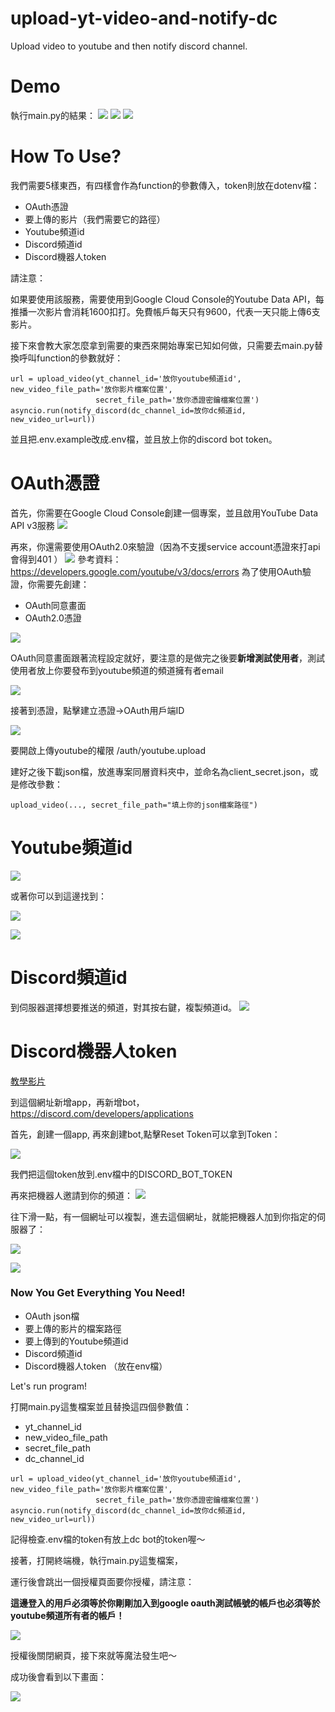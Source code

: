# upload-yt-video-and-notify-dc
Upload video to youtube and then notify discord channel.

# Demo
執行main.py的結果：
![](https://i.imgur.com/s206GSy.png)
![](https://i.imgur.com/BGsPLJP.png)
![](https://i.imgur.com/B3Hpm0x.png)

# How To Use?

我們需要5樣東西，有四樣會作為function的參數傳入，token則放在dotenv檔：
* OAuth憑證
* 要上傳的影片（我們需要它的路徑）
* Youtube頻道id
* Discord頻道id
* Discord機器人token

請注意：

如果要使用該服務，需要使用到Google Cloud Console的Youtube Data API，每推播一次影片會消耗1600扣打。免費帳戶每天只有9600，代表一天只能上傳6支影片。

接下來會教大家怎麼拿到需要的東西來開始專案已知如何做，只需要去main.py替換呼叫function的參數就好：
```=python
url = upload_video(yt_channel_id='放你youtube頻道id', new_video_file_path='放你影片檔案位置',
                   secret_file_path='放你憑證密鑰檔案位置')
asyncio.run(notify_discord(dc_channel_id=放你dc頻道id, new_video_url=url))
```
並且把.env.example改成.env檔，並且放上你的discord bot token。

# OAuth憑證
首先，你需要在Google Cloud Console創建一個專案，並且啟用YouTube Data API v3服務
![](https://i.imgur.com/lZj5nX2.png)

再來，你還需要使用OAuth2.0來驗證（因為不支援service account憑證來打api會得到401 ）
![](https://i.imgur.com/JNnBXQY.jpg)
參考資料：https://developers.google.com/youtube/v3/docs/errors
為了使用OAuth驗證，你需要先創建：

* OAuth同意畫面
* OAuth2.0憑證

![](https://i.imgur.com/P7TDIJf.png)

OAuth同意畫面跟著流程設定就好，要注意的是做完之後要**新增測試使用者**，測試使用者放上你要發布到youtube頻道的頻道擁有者email

![](https://i.imgur.com/tZolHsF.jpg)

接著到憑證，點擊建立憑證->OAuth用戶端ID

![](https://i.imgur.com/sJ1tIU6.png)

要開啟上傳youtube的權限 /auth/youtube.upload

建好之後下載json檔，放進專案同層資料夾中，並命名為client_secret.json，或是修改參數：

```=python
upload_video(..., secret_file_path="填上你的json檔案路徑")
```

# Youtube頻道id

![](https://i.imgur.com/5D4WmHc.png)

或著你可以到這邊找到：

![](https://i.imgur.com/gDzGixn.png)

![](https://i.imgur.com/6VRHlYx.png)

# Discord頻道id
到伺服器選擇想要推送的頻道，對其按右鍵，複製頻道id。
![](https://i.imgur.com/rUcs9XQ.png)

# Discord機器人token
[教學影片](https://youtu.be/2duDpbVsCwA)

到這個網址新增app，再新增bot，
https://discord.com/developers/applications

首先，創建一個app, 再來創建bot,點擊Reset Token可以拿到Token：

![](https://i.imgur.com/zKZYiql.png)

我們把這個token放到.env檔中的DISCORD_BOT_TOKEN

再來把機器人邀請到你的頻道：
![](https://i.imgur.com/DL9zs3N.png)

往下滑一點，有一個網址可以複製，進去這個網址，就能把機器人加到你指定的伺服器了：

![](https://i.imgur.com/rbvjscb.png)

![](https://i.imgur.com/JDhY99F.png)



### Now You Get Everything You Need!
* OAuth json檔
* 要上傳的影片的檔案路徑
* 要上傳到的Youtube頻道id
* Discord頻道id
* Discord機器人token （放在env檔）


Let's run program!

打開main.py這隻檔案並且替換這四個參數值：
* yt_channel_id
* new_video_file_path
* secret_file_path
* dc_channel_id

```=python
url = upload_video(yt_channel_id='放你youtube頻道id', new_video_file_path='放你影片檔案位置',
                   secret_file_path='放你憑證密鑰檔案位置')
asyncio.run(notify_discord(dc_channel_id=放你dc頻道id, new_video_url=url))
```

記得檢查.env檔的token有放上dc bot的token喔～

接著，打開終端機，執行main.py這隻檔案，


運行後會跳出一個授權頁面要你授權，請注意：

**這邊登入的用戶必須等於你剛剛加入到google oauth測試帳號的帳戶也必須等於youtube頻道所有者的帳戶！**

![](https://i.imgur.com/8xfECDZ.png)

授權後關閉網頁，接下來就等魔法發生吧～

成功後會看到以下畫面：

![](https://i.imgur.com/s206GSy.png)
